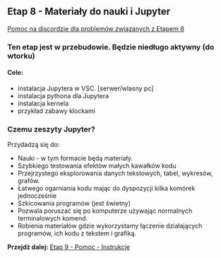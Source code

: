 ## Etap 8 - Materiały do nauki i Jupyter

[Pomoc na discordzie dla problemów związanych z Etapem 8](https://discord.gg/v3hxUdVFwZ)


### Ten etap jest w przebudowie. Będzie niedługo aktywny (do wtorku)

#### Cele:
- instalacja Jupytera w VSC. [serwer/wlasny pc]
- instalacja pythona dla Jupytera
- instalacja kernela
- przykład zabawy klockami

### Czemu zeszyty Jupyter?

Przydadzą się do:
- Nauki - w tym formacie będą materiały.
- Szybkiego testowania efektów małych kawałków kodu
- Przejrzystego eksplorowania danych tekstowych, tabel, wykresów, grafów.
- Łatwego ogarniania kodu mając do dyspozycji kilka komórek jednocześnie 
- Szkicowania programów (jest świetny)
- Pozwala poruszać się po komputerze używając normalnych terminalowych komend.
- Robienia materiałów gdzie wykorzystamy łączenie działających programów, ich kodu z tekstem i grafiką.

**Przejdź dalej:** [Etap 9 - Pomoc - Instrukcje](http://bityl.pl/QKsi4)
